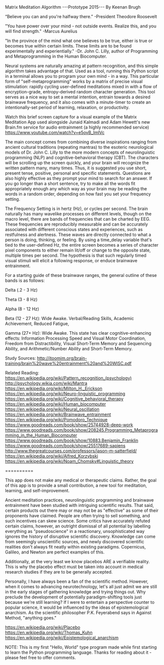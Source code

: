 Matrix Meditation Algorithm
---Prototype 2015---
By Keenan Brugh

“Believe you can and you're halfway there.” 
        -President Theodore Roosevelt
        
"You have power over your mind - not outside events. Realize this, and you will find strength."
        -Marcus Aurelius

"In the province of the mind what one believes to be true, either is true or becomes true within certain limits. These limits are to be found experimentally and experientially." 
        -Dr. John C. Lilly, author of Programming and Metaprogramming in the Human Biocomputer.

Neural systems are naturally amazing at pattern recognition, and this simple algorithm takes advantage of that. Used as a tool, running this Python script in a terminal allows you to program your own mind - in a way. This particular form of "self-metaprogramming" works by a matrix of precise visual stimulation: rapidly cycling user-defined meditations mixed in with a flow of encryption-grade, entropy-derived random character generation. This tool serves as a nice way to set a mental intention, entrain towards a desired brainwave frequency, and it also comes with a minute-timer to create an intentionally-set period of learning, relaxation, or productivity. 

Watch this brief screen capture for a visual example of the Matrix Meditation App used alongside Junaid Kalmadi and Adam Hewett's new Brain.fm service for audio entrainment (a highly recommended service) https://www.youtube.com/watch?v=e5ovB_ImIVc

The main concept comes from combining diverse inspirations ranging from ancient cultural traditions (repeating mantras) to the esoteric neurological models of Dr. John C. Lilly to the more modern concepts of neurolinguistic programming (NLP) and cognitive-behavioral therapy (CBT). The characters will be scrolling up the screen quickly, and your brain will recognize the written pattern many, many times. Thus, it is suggested you use short, present tense, positive, personal and specific statements. Questions are also highly effective as they prompt your mind to search for an answer. If you go longer than a short sentence, try to make all the words fit appropriately enough any which way as your brain may be reading the words in a random order, depending on how fast you set your frequency setting.

The Frequency Setting is in hertz (Hz), or cycles per second. The brain naturally has many wavelike processes on different levels, though on the macro level, there are bands of frequencies that can be charted by EEG. These frequencies are reproducibly measurable and can be accurately associated with different conscious states and experiences, such as restfulness and alertness. These waves are directly connected to what a person is doing, thinking, or feeling. By using a time_delay variable that's tied to the user-defined Hz, the entire screen becomes a series of character pixel components to either remain lit/off or change to the opposite state, multiple times per second. The hypothesis is that such regularly timed visual stimuli will elicit a following response, or enduce brainwave entrainment. 

For a starting guide of these brainwave ranges, the general outline of these bands is as follows:

Delta (.2 - 3 Hz)

Theta (3 - 8 Hz)

Alpha (8 - 12 Hz)

Beta (12 - 27 Hz):
        Wide Awake. Verbal/Reading Skills, Academic Achievement, Reduced Fatigue,
        
Gamma (27+ Hz):
        Wide Awake. This state has clear cognitive-enhancing effects: Information Processing Speed and Visual Motor Coordination, Freedom from Distractibility, Visual Short-Term Memory and Sequencing Ability, and Arithmetic/Number Ability and Short-Term Memory.

Study Sources:
http://jtoomim.org/brain-training/brain%20wave%20entrainment%20and%20WISC.pdf


Related Reading:
https://en.wikipedia.org/wiki/Pattern_recognition_(psychology)
http://psychology.wikia.com/wiki/Mantra
https://en.wikipedia.org/wiki/Milton_H._Erickson
https://en.wikipedia.org/wiki/Neuro-linguistic_programming
https://en.wikipedia.org/wiki/Cognitive_behavioral_therapy
https://en.wikipedia.org/wiki/Human_biocomputer
https://en.wikipedia.org/wiki/Neural_oscillation
https://en.wikipedia.org/wiki/Brainwave_entrainment
https://en.wikipedia.org/wiki/Pomodoro_Technique
https://www.goodreads.com/book/show/25744928-deep-work
https://www.goodreads.com/book/show/208245.Programming_Metaprogramming_in_the_Human_Biocomputer
https://www.goodreads.com/book/show/10883.Benjamin_Franklin
https://www.goodreads.com/book/show/25517689-sapiens
http://www.thegreatcourses.com/professors/jason-m-satterfield/
https://en.wikipedia.org/wiki/Alfred_Korzybski
https://en.wikipedia.org/wiki/Noam_Chomsky#Linguistic_theory

==========

This app does not make any medical or therapeutic claims. Rather, the goal of this app is to provide a small contribution, a new tool for meditation, learning, and self-improvement.

Ancient meditation practices, neurolinguistic programming and brainwave entrainment have been studied with intriguing scientific results. That said, certain products out there may or may not be as "effective" as some of their proponents have claimed. People are often trying to sell something, and such incentives can skew science. Some critics have accurately refuted certain claims, however, an outright dismissal of all potential by labelling everything as "pseudoscience" in a reactionary, unsophisticated way ignores the history of disruptive scientific discovery. Knowledge can come from seemingly unscientific sources, and newly discovered scientific realities don't always fit neatly within existing paradigms. Copernicus, Galileo, and Newton are perfect examples of this.

Additionally, at the very least we know placebos ARE a verifiable reality. This is why the placebo effect must be taken into account in medical research studies if they are to be generally accepted. 

Personally, I have always been a fan of the scientific method. However, when it comes to advancing neurotechnology, let's all just admit we are still in the early stages of gathering knowledge and trying things out. Why preclude the development of potentially paradigm-shifting tools just because we're still learning? If I were to entertain a perspective counter to popular science, it would be influenced by the ideas of epistemological anarchism. As the scientific philosopher P.K. Feyerabend says in Against Method, "anything goes."

https://en.wikipedia.org/wiki/Placebo
https://en.wikipedia.org/wiki/Thomas_Kuhn
https://en.wikipedia.org/wiki/Epistemological_anarchism

NOTE:
This is my first "Hello, World" type program made while first starting to learn the Python programming language. Thanks for reading about it - please feel free to offer comments.


